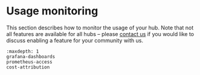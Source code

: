 # Usage monitoring

This section describes how to monitor the usage of your hub. Note that not all features are available for all hubs – please [contact us](/support) if you would like to discuss enabling a feature for your community with us.

```{toctree}
:maxdepth: 1
grafana-dashboards
prometheus-access
cost-attribution
```
